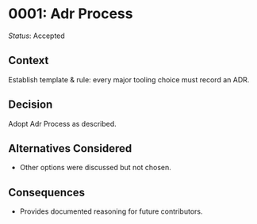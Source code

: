 # 0001: Adr Process

*Status*: Accepted

## Context
Establish template & rule: every major tooling choice must record an ADR.

## Decision
Adopt Adr Process as described.

## Alternatives Considered
- Other options were discussed but not chosen.

## Consequences
- Provides documented reasoning for future contributors.
